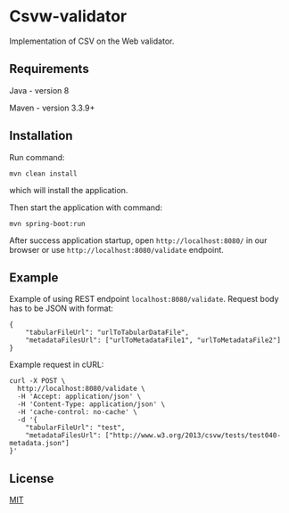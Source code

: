 Csvw-validator
=======
Implementation of CSV on the Web validator.

## Requirements
Java - version 8

Maven - version 3.3.9+

## Installation
Run command:
```
mvn clean install
```
which will install the application.

Then start the application with command:
```
mvn spring-boot:run
```

After success application startup, open ```http://localhost:8080/``` in our browser or use ```http://localhost:8080/validate``` endpoint.

## Example

Example of using REST endpoint ```localhost:8080/validate```.
Request body has to be JSON with format:
```
{
    "tabularFileUrl": "urlToTabularDataFile",
    "metadataFilesUrl": ["urlToMetadataFile1", "urlToMetadataFile2"]
}
```


Example request in cURL:
```
curl -X POST \
  http://localhost:8080/validate \
  -H 'Accept: application/json' \
  -H 'Content-Type: application/json' \
  -H 'cache-control: no-cache' \
  -d '{
	"tabularFileUrl": "test",
	"metadataFilesUrl": ["http://www.w3.org/2013/csvw/tests/test040-metadata.json"]
}'
```

## License
[MIT](https://choosealicense.com/licenses/mit/)